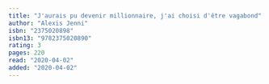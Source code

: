 ```yaml
---
title: "J'aurais pu devenir millionnaire, j'ai choisi d'être vagabond"
author: "Alexis Jenni"
isbn: "2375020898"
isbn13: "9782375020890"
rating: 3
pages: 220
read: "2020-04-02"
added: "2020-04-02"
---
```


